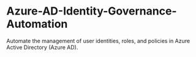 # Azure-AD-Identity-Governance-Automation
Automate the management of user identities, roles, and policies in Azure Active Directory (Azure AD).
